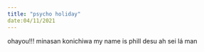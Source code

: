 ```yaml
---
title: "psycho holiday"
date:04/11/2021
---
```

ohayou!!!
minasan konichiwa
my name is phill desu
ah sei lá man
